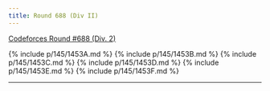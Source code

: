 ```yaml
---
title: Round 688 (Div II)
---
```


[Codeforces Round #688 (Div. 2)](https://codeforces.com/contest/1453)

{% include p/145/1453A.md %}
{% include p/145/1453B.md %}
{% include p/145/1453C.md %}
{% include p/145/1453D.md %}
{% include p/145/1453E.md %}
{% include p/145/1453F.md %}

* * *

<object data='notes/R-688.pdf' width='1000' height='1000' type='application/pdf'/>
